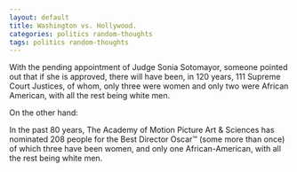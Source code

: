 ```yaml
---
layout: default
title: Washington vs. Hollywood.
categories: politics random-thoughts
tags: politics random-thoughts
---
```


  With the pending appointment of Judge Sonia Sotomayor, someone pointed out that if she is approved, there will have been, in 120 years, 111 Supreme Court Justices, of whom, only three were women and only two were African American, with all the rest being white men.
  
On the other hand:

In the past 80 years, The Academy of Motion Picture Art &amp; Sciences has nominated 208 people for the Best Director Oscar™ (some more than once) of which three have been women, and only one African-American, with all the rest being white men.</p>